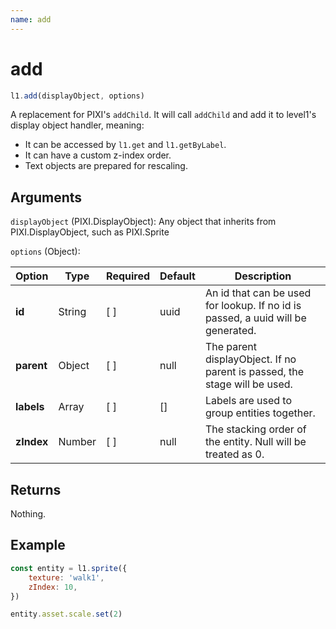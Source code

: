 ```yaml
---
name: add
---
```


# add

```js
l1.add(displayObject, options)
```

A replacement for PIXI's `addChild`. It will call `addChild` and add it to level1's display object handler, meaning:

- It can be accessed by `l1.get` and `l1.getByLabel`.
- It can have a custom z-index order.
- Text objects are prepared for rescaling.

## Arguments

`displayObject` (PIXI.DisplayObject): Any object that inherits from PIXI.DisplayObject, such as PIXI.Sprite

`options` (Object):

Option | Type | Required | Default | Description
-- | -- | -- | -- | --
**id** | String | [ ] | uuid | An id that can be used for lookup. If no id is passed, a uuid will be generated.
**parent** | Object | [ ] | null | The parent displayObject. If no parent is passed, the stage will be used.
**labels** | Array | [ ] | [] | Labels are used to group entities together.
**zIndex** | Number | [ ] | null | The stacking order of the entity. Null will be treated as 0.

## Returns

Nothing.

## Example

```js
const entity = l1.sprite({
    texture: 'walk1',
    zIndex: 10,
})

entity.asset.scale.set(2)
```
